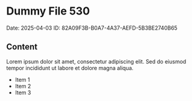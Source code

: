 # Dummy File 530

Date: 2025-04-03
ID: 82A09F3B-B0A7-4A37-AEFD-5B3BE2740B65

## Content

Lorem ipsum dolor sit amet, consectetur adipiscing elit.
Sed do eiusmod tempor incididunt ut labore et dolore magna aliqua.

* Item 1
* Item 2
* Item 3
